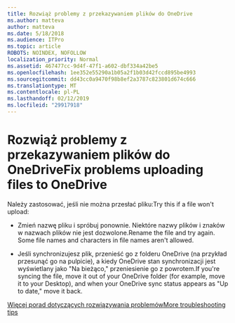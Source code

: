 ```yaml
---
title: Rozwiąż problemy z przekazywaniem plików do OneDrive
ms.author: matteva
author: matteva
ms.date: 5/18/2018
ms.audience: ITPro
ms.topic: article
ROBOTS: NOINDEX, NOFOLLOW
localization_priority: Normal
ms.assetid: 467477cc-9d4f-47f1-a602-dbf334a42be5
ms.openlocfilehash: 1ee352e55290a1b05a2f1b03d42fccd895be4993
ms.sourcegitcommit: dd43cc0a9470f98b8ef2a3787c823801d674c666
ms.translationtype: MT
ms.contentlocale: pl-PL
ms.lasthandoff: 02/12/2019
ms.locfileid: "29917918"
---
```

# <a name="fix-problems-uploading-files-to-onedrive"></a><span data-ttu-id="3701f-102">Rozwiąż problemy z przekazywaniem plików do OneDrive</span><span class="sxs-lookup"><span data-stu-id="3701f-102">Fix problems uploading files to OneDrive</span></span>

<span data-ttu-id="3701f-103">Należy zastosować, jeśli nie można przesłać pliku:</span><span class="sxs-lookup"><span data-stu-id="3701f-103">Try this if a file won't upload:</span></span>
  
- <span data-ttu-id="3701f-p101">Zmień nazwę pliku i spróbuj ponownie. Niektóre nazwy plików i znaków w nazwach plików nie jest dozwolone.</span><span class="sxs-lookup"><span data-stu-id="3701f-p101">Rename the file and try again. Some file names and characters in file names aren't allowed.</span></span> 
    
- <span data-ttu-id="3701f-106">Jeśli synchronizujesz plik, przenieść go z folderu OneDrive (na przykład przesunąć go na pulpicie), a kiedy OneDrive stan synchronizacji jest wyświetlany jako "Na bieżąco," przeniesienie go z powrotem.</span><span class="sxs-lookup"><span data-stu-id="3701f-106">If you're syncing the file, move it out of your OneDrive folder (for example, move it to your Desktop), and when your OneDrive sync status appears as "Up to date," move it back.</span></span> 
    
[<span data-ttu-id="3701f-107">Więcej porad dotyczących rozwiązywania problemów</span><span class="sxs-lookup"><span data-stu-id="3701f-107">More troubleshooting tips</span></span>](https://go.microsoft.com/fwlink/?linkid=873155)
  

